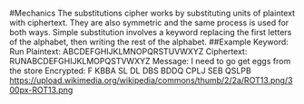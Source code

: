 #Mechanics
The substitutions cipher works by substituting units of plaintext with ciphertext. They are also symmetric and the same process is used for both ways. Simple
substitution involves a keyword replacing the first letters of the alphabet, then writing the rest of the alphabet.
##Example
Keyword: Run
Plaintext:  ABCDEFGHIJKLMNOPQRSTUVWXYZ
Ciphertext: RUNABCDEFGHIJKLMOPQSTVWXYZ
Message:   I need to go get eggs from the store
Encrypted: F KBBA SL DL DBS BDDQ CPLJ SEB QSLPB
https://upload.wikimedia.org/wikipedia/commons/thumb/2/2a/ROT13.png/300px-ROT13.png
